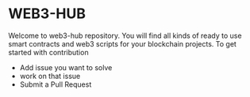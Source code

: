 # WEB3-HUB

Welcome to web3-hub repository. You will find all kinds of ready to use smart contracts and web3 scripts for your blockchain projects.
To get started with contribution
- Add issue you want to solve
- work on that issue
- Submit a Pull Request
